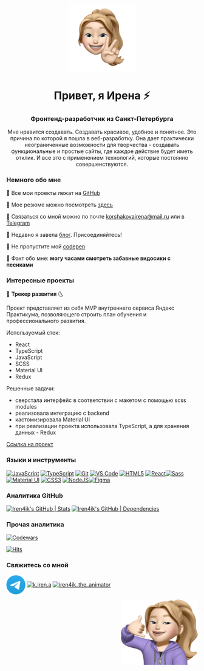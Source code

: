<p align="center">
  <img alt="my profile" src="https://raw.githubusercontent.com/iren4ik/iren4ik/main/Me.png" width="35%" height="35%"/>
</p>

<h1 align="center">Привет, я Ирена ⚡️</h1>
<h3 align="center">Фронтенд-разработчик из Санкт-Петербурга</h3>

<p align="center">Мне нравится создавать. Создавать красивое, удобное и понятное.
Это причина по которой я пошла в веб-разработку. Она дает практически неограниченные возможности для творчества - создавать функциональные и простые сайты, где каждое действие будет иметь отклик. И все это с применением технологий, которые постоянно совершенствуются.</p>

<h3 align="left">Немного обо мне</h3>

💜  Все мои проекты лежат на [GitHub](https://github.com/Iren4ik)

💜  Мое резюме можно посмотреть [здесь](https://spb.hh.ru/resume/401cdc93ff0cd7c8930039ed1f4e4f7a764774)

💜  Связаться со мной можно по почте korshakovairena@mail.ru или в [Telegram](https://t.me/me_irena)

💜  Недавно я завела [блог](https://t.me/notesfromthefrontend). Присоединяйтесь!

💜  Не пропустите мой [codepen](https://codepen.io/your-work)

💜  Факт обо мне: **могу часами смотреть забавные видосики с песиками**


<h3 align="left">Интересные проекты</h3>

🌛 **Трекер развития** 🌜

Проект представляет из себя MVP внутреннего сервиса Яндекс Практикума, позволяющего строить план обучения и профессионального развития.

Используемый стек: 
* React
* TypeScript
* JavaScript
* SCSS
* Material UI
* Redux

Решенные задачи:
- сверстала интерфейс в соответствии с макетом с помощью scss modules
- реализовала интеграцию с backend
- кастомизировала Material UI
- при реализации проекта использовала TypeScript, а для хранения данных - Redux

[Ссылка на проект](https://github.com/rastegaevevgeniy/career_tracker)

<h3 align="left">Языки и инструменты</h3>
<p align="left">
    <a href="https://developer.mozilla.org/en-US/docs/Web/JavaScript" target="_blank" rel="noreferrer"><img src="https://raw.githubusercontent.com/danielcranney/readme-generator/main/public/icons/skills/javascript-colored.svg" width="36" height="36" alt="JavaScript" /></a>
    <a href="https://www.typescriptlang.org/" target="_blank" rel="noreferrer"><img src="https://raw.githubusercontent.com/danielcranney/readme-generator/main/public/icons/skills/typescript-colored.svg" width="36" height="36" alt="TypeScript" /></a>
    <a href="https://git-scm.com/" target="_blank" rel="noreferrer"><img src="https://raw.githubusercontent.com/danielcranney/readme-generator/main/public/icons/skills/git-colored.svg" width="36" height="36" alt="Git" /></a>
    <a href="https://code.visualstudio.com/" target="_blank" rel="noreferrer"><img src="https://raw.githubusercontent.com/danielcranney/readme-generator/main/public/icons/skills/visualstudiocode.svg" width="36" height="36" alt="VS Code" /></a>
    <a href="https://developer.mozilla.org/en-US/docs/Glossary/HTML5" target="_blank" rel="noreferrer"><img src="https://raw.githubusercontent.com/danielcranney/readme-generator/main/public/icons/skills/html5-colored.svg" width="36" height="36" alt="HTML5" /></a>
    <a href="https://reactjs.org/" target="_blank" rel="noreferrer"><img src="https://raw.githubusercontent.com/danielcranney/readme-generator/main/public/icons/skills/react-colored.svg" width="36" height="36" alt="React" /></a><a href="https://sass-lang.com/" target="_blank" rel="noreferrer"><img src="https://raw.githubusercontent.com/danielcranney/readme-generator/main/public/icons/skills/sass-colored.svg" width="36" height="36" alt="Sass" /></a>
    <a href="https://mui.com/" target="_blank" rel="noreferrer"><img src="https://raw.githubusercontent.com/danielcranney/readme-generator/main/public/icons/skills/materialui-colored.svg" width="36" height="36" alt="Material UI" /></a>
    <a href="https://www.w3.org/TR/CSS/#css" target="_blank" rel="noreferrer"><img src="https://raw.githubusercontent.com/danielcranney/readme-generator/main/public/icons/skills/css3-colored.svg" width="36" height="36" alt="CSS3" /></a>
    <a href="https://nodejs.org/en/" target="_blank" rel="noreferrer"><img src="https://raw.githubusercontent.com/danielcranney/readme-generator/main/public/icons/skills/nodejs-colored.svg" width="36" height="36" alt="NodeJS" /></a><a href="https://www.figma.com/" target="_blank" rel="noreferrer"><img src="https://raw.githubusercontent.com/danielcranney/readme-generator/main/public/icons/skills/figma-colored.svg" width="36" height="36" alt="Figma" /></a>
</p>

<h3 align="left">Аналитика GitHub</h3>

[![Iren4ik's GitHub | Stats](https://stats.quine.sh/Iren4ik/github?theme=light)](https://quine.sh?utm_source=widgets&utm_campaign=Iren4ik)
[![Iren4ik's GitHub | Dependencies](https://stats.quine.sh/Iren4ik/dependencies?theme=light)](https://quine.sh?utm_source=widgets&utm_campaign=Iren4ik)

<h3 align="left">Прочая аналитика</h3>

[![Codewars](https://github.r2v.ch/codewars?user=Iren4ik&name=true&stroke=%23b362ff&theme=gradient_purple_dark)](https://www.codewars.com/users/Iren4ik)

[![Hits](https://u8views.com/api/v1/github/profiles/124435764/views/day-week-month-total-count.svg)](https://u8views.com/github/Iren4ik)

<h3 align="left">Свяжитесь со мной</h3>
<p align="left">
    <a href="https://t.me/me_irena" target="blank"><img align="center" src="https://raw.githubusercontent.com/iren4ik/iren4ik/main/Tg.png" alt="Telegram link" height="50" width="50" /></a>
    <a href="https://instagram.com/k.iren.a" target="blank"><img align="center" src="https://raw.githubusercontent.com/rahuldkjain/github-profile-readme-generator/master/src/images/icons/Social/instagram.svg" alt="k.iren.a" height="50" width="50" /></a>
    <a href="https://codepen.io/iren4ik_the_animator" target="blank"><img align="center" src="https://raw.githubusercontent.com/rahuldkjain/github-profile-readme-generator/master/src/images/icons/Social/codepen.svg" alt="iren4ik_the_animator" height="50" width="50" /></a>
</p>



<p align="right">
  <img alt="call me" src="https://raw.githubusercontent.com/iren4ik/iren4ik/main/Call.png" width="40%" height="40%"/>
</p>
